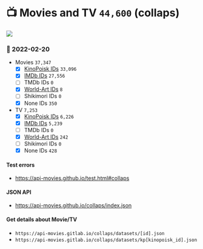 # :tv: Movies and TV `44,600` (collaps)

<a href="https://API-Movies.github.io"><img src="https://API-Movies.github.io/banner.png?cache"></a>

### :date: 2022-02-20
- Movies `37,347`
  - [x] <a href="https://API-Movies.github.io/collaps/movie_kinopoisk_ids.json">KinoPoisk IDs</a> `33,096`
  - [x] <a href="https://API-Movies.github.io/collaps/movie_imdb_ids.json">IMDb IDs</a> `27,556`
  - [ ] TMDb IDs `0`
  - [x] <a href="https://API-Movies.github.io/collaps/movie_world_art_ids.json">World-Art IDs</a> `8`
  - [ ] Shikimori IDs `0`
  - [x] None IDs `350`
- TV `7,253`
  - [x] <a href="https://API-Movies.github.io/collaps/tv_kinopoisk_ids.json">KinoPoisk IDs</a> `6,226`
  - [x] <a href="https://API-Movies.github.io/collaps/tv_imdb_ids.json">IMDb IDs</a> `5,239`
  - [ ] TMDb IDs `0`
  - [x] <a href="https://API-Movies.github.io/collaps/tv_world_art_ids.json">World-Art IDs</a> `242`
  - [ ] Shikimori IDs `0`
  - [x] None IDs `428`
#### Test errors
- <a href='https://api-movies.github.io/test.html#collaps'>https://api-movies.github.io/test.html#collaps</a>
#### JSON API
- <a href='https://api-movies.github.io/collaps/index.json'>https://api-movies.github.io/collaps/index.json</a>
#### Get details about Movie/TV
- `https://api-movies.gitlab.io/collaps/datasets/[id].json`
- `https://api-movies.gitlab.io/collaps/datasets/kp[kinopoisk_id].json`
